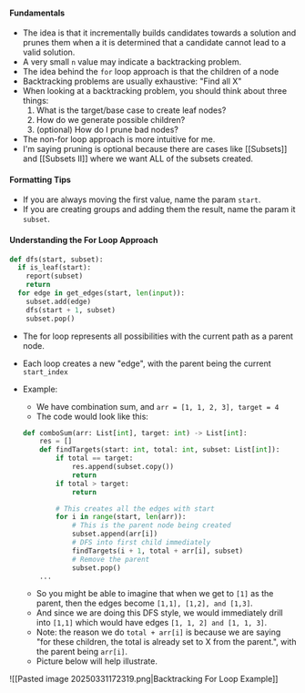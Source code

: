 #### Fundamentals
- The idea is that it incrementally builds candidates towards a solution and prunes them when a it is determined that a candidate cannot lead to a valid solution.
- A very small `n` value may indicate a backtracking problem.
- The idea behind the `for` loop approach is that the children of a node
- Backtracking problems are usually exhaustive: "Find all X"
- When looking at a backtracking problem, you should think about three things:
	1. What is the target/base case to create leaf nodes?
	2. How do we generate possible children?
	3. (optional) How do I prune bad nodes?
- The non-for loop approach is more intuitive for me.
- I'm saying pruning is optional because there are cases like [[Subsets]] and [[Subsets II]] where we want ALL of the subsets created.

#### Formatting Tips
- If you are always moving the first value, name the param `start`.
- If you are creating groups and adding them the result, name the param it `subset`.

#### Understanding the For Loop Approach
```python title:"Template for backtracking" 
def dfs(start, subset):
  if is_leaf(start):
    report(subset)
    return
  for edge in get_edges(start, len(input)):
    subset.add(edge)
    dfs(start + 1, subset)
    subset.pop()
```

- The for loop represents all possibilities with the current path as a parent node. 
- Each loop creates a new "edge", with the parent being the current `start_index` 
- Example:
	- We have combination sum, and `arr = [1, 1, 2, 3], target = 4`
	- The code would look like this:

	```python
	def comboSum(arr: List[int], target: int) -> List[int]:
		res = []
		def findTargets(start: int, total: int, subset: List[int]):
			if total == target:
				res.append(subset.copy())
				return
			if total > target:
				return
	
			# This creates all the edges with start
			for i in range(start, len(arr)):
				# This is the parent node being created
				subset.append(arr[i])
				# DFS into first child immediately
				findTargets(i + 1, total + arr[i], subset)
				# Remove the parent
				subset.pop()
		...
	```

	- So you might be able to imagine that when we get to `[1]` as the parent, then the edges become `[1,1], [1,2], and [1,3]`.
	- And since we are doing this DFS style, we would immediately drill into `[1,1]` which would have edges `[1, 1, 2] and [1, 1, 3]`.
	- Note: the reason we do `total + arr[i]` is because we are saying "for these children, the total is already set to X from the parent.", with the parent being `arr[i]`.
	- Picture below will help illustrate.

![[Pasted image 20250331172319.png|Backtracking For Loop Example]]
